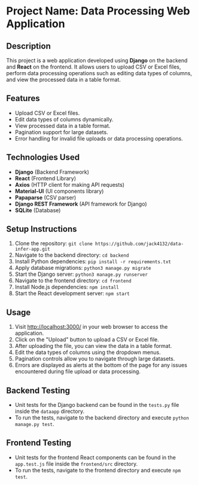# Project Name: Data Processing Web Application

## Description
This project is a web application developed using **Django** on the backend and **React** on the frontend. It allows users to upload CSV or Excel files, perform data processing operations such as editing data types of columns, and view the processed data in a table format.

## Features
- Upload CSV or Excel files.
- Edit data types of columns dynamically.
- View processed data in a table format.
- Pagination support for large datasets.
- Error handling for invalid file uploads or data processing operations.

## Technologies Used
- **Django** (Backend Framework)
- **React** (Frontend Library)
- **Axios** (HTTP client for making API requests)
- **Material-UI** (UI components library)
- **Papaparse** (CSV parser)
- **Django REST Framework** (API framework for Django)
- **SQLite** (Database)

## Setup Instructions
1. Clone the repository: `git clone https://github.com/jack4132/data-infer-app.git`
2. Navigate to the backend directory: `cd backend`
3. Install Python dependencies: `pip install -r requirements.txt`
4. Apply database migrations: `python3 manage.py migrate`
5. Start the Django server: `python3 manage.py runserver`
6. Navigate to the frontend directory: `cd frontend`
7. Install Node.js dependencies: `npm install`
8. Start the React development server: `npm start`

## Usage
1. Visit [http://localhost:3000/](http://localhost:3000/) in your web browser to access the application.
2. Click on the "Upload" button to upload a CSV or Excel file.
3. After uploading the file, you can view the data in a table format.
4. Edit the data types of columns using the dropdown menus.
5. Pagination controls allow you to navigate through large datasets.
6. Errors are displayed as alerts at the bottom of the page for any issues encountered during file upload or data processing.

## Backend Testing
- Unit tests for the Django backend can be found in the `tests.py` file inside the `dataapp` directory.
- To run the tests, navigate to the backend directory and execute `python manage.py test`.

## Frontend Testing
- Unit tests for the frontend React components can be found in the `app.test.js` file inside the `frontend/src` directory.
- To run the tests, navigate to the frontend directory and execute `npm test`.
